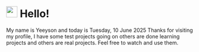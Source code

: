  <h1>
    <img src="https://emojis.slackmojis.com/emojis/images/1643510097/45343/hi.gif?1643510097" width="30"/> 
    Hello!
 </h1>
 <p>
    My name is Yeeyson and today is Tuesday, 10 June 2025
    Thanks for visiting my profile, I have some test projects going on others are done learning projects and others are real projects.
    Feel free to watch and use them.
 </p>